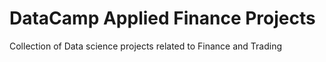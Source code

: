 # DataCamp Applied Finance Projects
 Collection of Data science projects related to Finance and Trading
